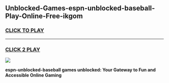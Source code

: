 
## Unblocked-Games-espn-unblocked-baseball-Play-Online-Free-ikgom
<h3>
<a href="https://premium76.site?title=espn-unblocked-baseball&ref=26A">CLICK TO PLAY</a></h3>
<hr>

<h3>
<a href="https://premium76.site?title=espn-unblocked-baseball&ref=26A">CLICK 2 PLAY</a>
  
</h3>

<a href="https://premium76.site?title=espn-unblocked-baseball&ref=26A"><img src="https://clearcache.store/games.png"></a>


**espn-unblocked-baseball games unblocked: Your Gateway to Fun and Accessible Online Gaming**
